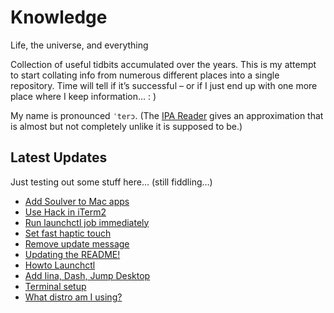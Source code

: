 # Knowledge

Life, the universe, and everything

Collection of useful tidbits accumulated over the years. This is my attempt to start collating info from numerous different places into a single repository. Time will tell if it’s successful – or if I just end up with one more place where I keep information… : )

My name is pronounced `ˈterɔ`. (The [IPA Reader](http://ipa-reader.xyz/?text=ˈterɔ) gives an approximation that is almost but not completely unlike it is supposed to be.)

## Latest Updates

Just testing out some stuff here… (still fiddling…)

<!--START_SECTION:feed-->
* [
        Add Soulver to Mac apps
    ](https://github.com/teroyks/knowledge/commit/5a4b242e67e540bda53e6b5f7110596fe99fe362)
* [
        Use Hack in iTerm2
    ](https://github.com/teroyks/knowledge/commit/5a5d239b65008c6a8173c5287655c6e213a97a82)
* [
        Run launchctl job immediately
    ](https://github.com/teroyks/knowledge/commit/02930de0435f55487b770d0416faa4defab63177)
* [
        Set fast haptic touch
    ](https://github.com/teroyks/knowledge/commit/4860e2dbd5aee176b224ef72fa63cb66797690a5)
* [
        Remove update message
    ](https://github.com/teroyks/knowledge/commit/48a93b6326aa5e1f6979d846eb3081a04a25df2b)
* [
        Updating the README!
    ](https://github.com/teroyks/knowledge/commit/30903232f8223136110b689458d600c3fd7a16a6)
* [
        Howto Launchctl
    ](https://github.com/teroyks/knowledge/commit/47b9bf78a22f45cede8d82144599fe66d165e4d4)
* [
        Add Iina, Dash, Jump Desktop
    ](https://github.com/teroyks/knowledge/commit/66d8317cbc3971e02d5a3b29426c91144c851609)
* [
        Terminal setup
    ](https://github.com/teroyks/knowledge/commit/5d6636d9783a0b765347460c807b34eb3d8aa710)
* [
        What distro am I using?
    ](https://github.com/teroyks/knowledge/commit/142c5cc367b580f7456a90e579ce27d4403d31a1)
<!--END_SECTION:feed-->
